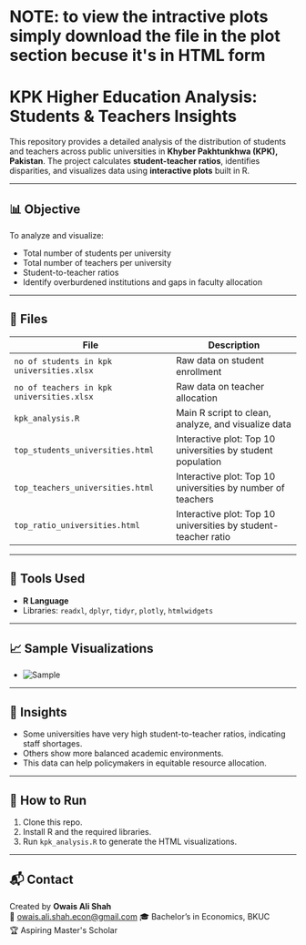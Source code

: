 # NOTE: to view the intractive plots simply download the file in the plot section becuse it's in HTML form

# KPK Higher Education Analysis: Students & Teachers Insights

This repository provides a detailed analysis of the distribution of students and teachers across public universities in **Khyber Pakhtunkhwa (KPK), Pakistan**. The project calculates **student-teacher ratios**, identifies disparities, and visualizes data using **interactive plots** built in R.

---

## 📊 Objective

To analyze and visualize:

- Total number of students per university
- Total number of teachers per university
- Student-to-teacher ratios
- Identify overburdened institutions and gaps in faculty allocation

---

## 📁 Files

| File | Description |
|------|-------------|
| `no of students in kpk universities.xlsx` | Raw data on student enrollment |
| `no of teachers in kpk universities.xlsx` | Raw data on teacher allocation |
| `kpk_analysis.R` | Main R script to clean, analyze, and visualize data |
| `top_students_universities.html` | Interactive plot: Top 10 universities by student population |
| `top_teachers_universities.html` | Interactive plot: Top 10 universities by number of teachers |
| `top_ratio_universities.html` | Interactive plot: Top 10 universities by student-teacher ratio |

---

## 🧠 Tools Used

- **R Language**
- Libraries: `readxl`, `dplyr`, `tidyr`, `plotly`, `htmlwidgets`

---

## 📈 Sample Visualizations

- ![Sample](https://github.com/CyberOwaisShah/-Analysis-of-Student-Teacher-Ratios-in-Khyber-Pakhtunkhwa-Universities-/blob/main/Screenshot%202025-05-03%20103937.png)

---

## 🧩 Insights

- Some universities have very high student-to-teacher ratios, indicating staff shortages.
- Others show more balanced academic environments.
- This data can help policymakers in equitable resource allocation.

---

## 🚀 How to Run

1. Clone this repo.
2. Install R and the required libraries.
3. Run `kpk_analysis.R` to generate the HTML visualizations.

---

## 📬 Contact

Created by **Owais Ali Shah**  
📧 owais.ali.shah.econ@gmail.com 
🎓 Bachelor’s in Economics, BKUC  
🏆 Aspiring Master's Scholar  

 
